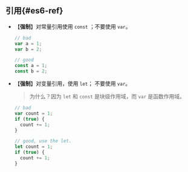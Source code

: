 ## 引用{#es6-ref}

- 【**强制**】对常量引用使用 `const` ；不要使用 `var`。

  ```javascript
  // bad
  var a = 1;
  var b = 2;

  // good
  const a = 1;
  const b = 2;
  ```

- 【**强制**】对变量引用，使用 `let`； 不要使用 `var`。

  > 为什么？因为  `let` 和 `const` 是块级作用域，而 `var` 是函数作用域。

  ```javascript
  // bad
  var count = 1;
  if (true) {
    count += 1;
  }

  // good, use the let.
  let count = 1;
  if (true) {
    count += 1;
  }
  ```
